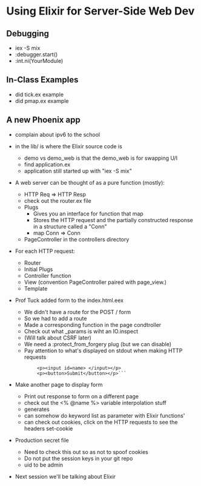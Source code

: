 # Using Elixir for Server-Side Web Dev

## Debugging
* iex -S mix
* :debugger.start()
* :int.ni(YourModule)

## In-Class Examples
* did tick.ex example
* did pmap.ex example

## A new Phoenix app

* complain about ipv6 to the school
* in the lib/ is where the Elixir source code is
    - demo vs demo_web is that the demo_web is for swapping U/I
    - find application.ex
    - application still started up with "iex -S mix"

* A web server can be thought of as a pure function (mostly):
    - HTTP Req => HTTP Resp
    - check out the router.ex file
    - Plugs
        * Gives you an interface for function that map
        * Stores the HTTP request and the partially constructed response in a structure called a "Conn"
        * map Conn => Conn
    - PageController in the controllers directory

* For each HTTP request:
    - Router
    - Initial Plugs
    - Controller function
    - View (convention PageController paired with page_view.)
    - Template

* Prof Tuck added form to the index.html.eex
    - We didn't have a route for the POST / form
    - So we had to add a route
    - Made a corresponding function in the page condtroller
    - Check out what _params is wiht an IO.inspect
    - (Will talk about CSRF later)
    - We need a :protect_from_forgery plug (but we can disable)
    - Pay attention to what's displayed on stdout when making HTTP requests
    ```<form action="/form" method="post">
            <p><input id=name> </input></p>
            <p><button>Submit</button></p>```

* Make another page to display form
    - Print out response to form on a different page
    - check out the <% @name %> variable interpolation stuff
    - generates
    - can somehow do keyword list as parameter with Elixir functions'
    - can check out cookies, click on the HTTP requests to see the headers set-cookie

* Production secret file
    - Need to check this out so as not to spoof cookies
    - Do not put the session keys in your git repo
    - uid to be admin

* Next session we'll be talking about Elixir
